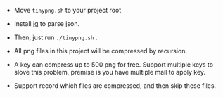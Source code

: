 * Move `tinypng.sh` to your project root

* Install [jq](https://stedolan.github.io/jq/) to parse json.

* Then, just run `./tinypng.sh` .

* All png files in this project will be compressed by recursion.
 
* A key can compress up to 500 png for free. Support multiple keys to slove this problem, premise is you have multiple mail to apply key.
 
* Support record which files are compressed, and then skip these files.
